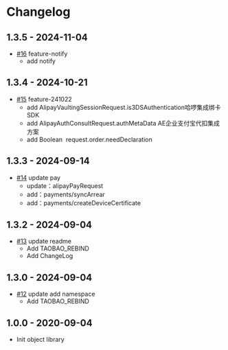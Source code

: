 # Changelog

## 1.3.5 - 2024-11-04
* [#16](https://github.com/alipay/global-open-sdk-php/pull/16) feature-notify
  - add notify

## 1.3.4 - 2024-10-21
* [#15](https://github.com/alipay/global-open-sdk-php/pull/15) feature-241022
  - add AlipayVaultingSessionRequest.is3DSAuthentication哈啰集成绑卡SDK
  - add AlipayAuthConsultRequest.authMetaData AE企业支付宝代扣集成方案
  - add Boolean  request.order.needDeclaration

## 1.3.3 - 2024-09-14
* [#14](https://github.com/alipay/global-open-sdk-php/pull/14)  update pay
  * update：alipayPayRequest 
  * add：payments/syncArrear 
  * add：payments/createDeviceCertificate

## 1.3.2 - 2024-09-04
* [#13](https://github.com/alipay/global-open-sdk-php/pull/13)  update readme
   * Add TAOBAO_REBIND
   * Add ChangeLog

## 1.3.0 - 2024-09-04
* [#12](https://github.com/alipay/global-open-sdk-php/pull/12)  update add namespace
   * Add TAOBAO_REBIND

## 1.0.0 - 2020-09-04
*  Init object library

